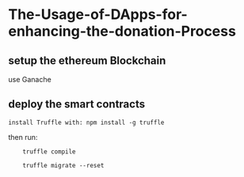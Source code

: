 # The-Usage-of-DApps-for-enhancing-the-donation-Process

## setup the ethereum Blockchain 

use Ganache


## deploy the smart contracts

	install Truffle with: npm install -g truffle
 
 then run:
	
		truffle compile
	
		truffle migrate --reset
    
